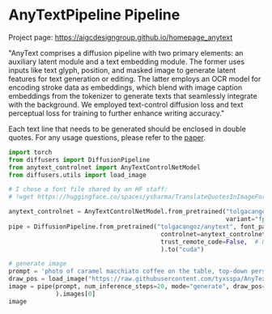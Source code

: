 # AnyTextPipeline Pipeline

Project page: https://aigcdesigngroup.github.io/homepage_anytext

"AnyText comprises a diffusion pipeline with two primary elements: an auxiliary latent module and a text embedding module. The former uses inputs like text glyph, position, and masked image to generate latent features for text generation or editing. The latter employs an OCR model for encoding stroke data as embeddings, which blend with image caption embeddings from the tokenizer to generate texts that seamlessly integrate with the background. We employed text-control diffusion loss and text perceptual loss for training to further enhance writing accuracy."

Each text line that needs to be generated should be enclosed in double quotes. For any usage questions, please refer to the [paper](https://arxiv.org/abs/2311.03054).


```py
import torch
from diffusers import DiffusionPipeline
from anytext_controlnet import AnyTextControlNetModel
from diffusers.utils import load_image

# I chose a font file shared by an HF staff:
# !wget https://huggingface.co/spaces/ysharma/TranslateQuotesInImageForwards/resolve/main/arial-unicode-ms.ttf

anytext_controlnet = AnyTextControlNetModel.from_pretrained("tolgacangoz/anytext-controlnet", torch_dtype=torch.float16,
                                                            variant="fp16",)
pipe = DiffusionPipeline.from_pretrained("tolgacangoz/anytext", font_path="arial-unicode-ms.ttf",
                                          controlnet=anytext_controlnet, torch_dtype=torch.float16,
                                          trust_remote_code=False,  # One needs to give permission to run this pipeline's code
                                          ).to("cuda")

# generate image
prompt = 'photo of caramel macchiato coffee on the table, top-down perspective, with "Any" "Text" written on it using cream'
draw_pos = load_image("https://raw.githubusercontent.com/tyxsspa/AnyText/refs/heads/main/example_images/gen9.png")
image = pipe(prompt, num_inference_steps=20, mode="generate", draw_pos=draw_pos,
             ).images[0]
image
```
